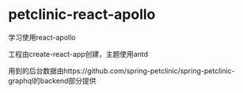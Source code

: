 # petclinic-react-apollo
学习使用react-apollo

工程由create-react-app创建，主题使用antd

用到的后台数据由https://github.com/spring-petclinic/spring-petclinic-graphql的backend部分提供
